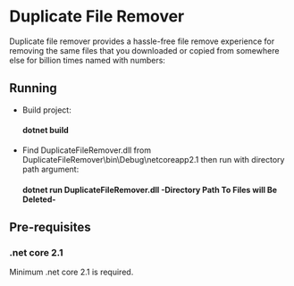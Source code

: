 # Duplicate File Remover

Duplicate file remover provides a hassle-free file remove experience for removing the same files that you downloaded or copied from somewhere else for billion times named with numbers:

## Running

- Build project:

  #### dotnet build

- Find DuplicateFileRemover.dll from DuplicateFileRemover\bin\Debug\netcoreapp2.1 then run with directory path argument:

  #### dotnet run DuplicateFileRemover.dll -Directory Path To Files will Be Deleted-

## Pre-requisites

  ### .net core 2.1
  
  Minimum .net core 2.1 is required. 
